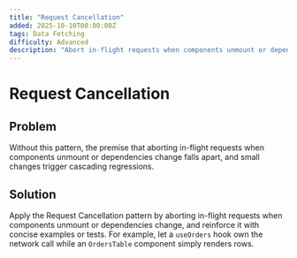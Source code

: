 ```yaml
---
title: "Request Cancellation"
added: 2025-10-10T00:00:00Z
tags: Data Fetching
difficulty: Advanced
description: "Abort in-flight requests when components unmount or dependencies change."
---
```

# Request Cancellation

## Problem

Without this pattern, the premise that aborting in-flight requests when components unmount or dependencies change falls apart, and small changes trigger cascading regressions.

## Solution

Apply the Request Cancellation pattern by aborting in-flight requests when components unmount or dependencies change, and reinforce it with concise examples or tests. For example, let a `useOrders` hook own the network call while an `OrdersTable` component simply renders rows.
